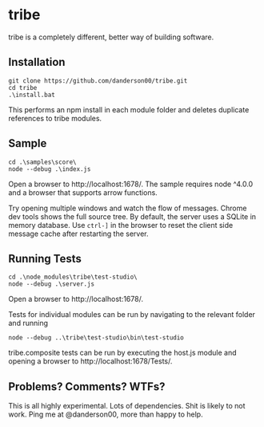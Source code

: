tribe
=====

tribe is a completely different, better way of building software.

Installation
------------

    git clone https://github.com/danderson00/tribe.git
    cd tribe
    .\install.bat

This performs an npm install in each module folder and deletes duplicate references to tribe modules.

Sample
------

    cd .\samples\score\
    node --debug .\index.js

Open a browser to http://localhost:1678/. The sample requires node ^4.0.0 and a browser that supports arrow functions. 

Try opening multiple windows and watch the flow of messages. Chrome dev tools shows the full source tree. By default, the server uses a SQLite in memory database. Use `ctrl-]` in the browser to reset the client side message cache after restarting the server.

Running Tests
-------------

    cd .\node_modules\tribe\test-studio\
    node --debug .\server.js

Open a browser to http://localhost:1678/.

Tests for individual modules can be run by navigating to the relevant folder and running

    node --debug ..\tribe\test-studio\bin\test-studio

tribe.composite tests can be run by executing the host.js module and opening a browser to http://localhost:1678/Tests/.

Problems? Comments? WTFs?
-------------------------

This is all highly experimental. Lots of dependencies. Shit is likely to not work. Ping me at @danderson00, more than happy to help.

